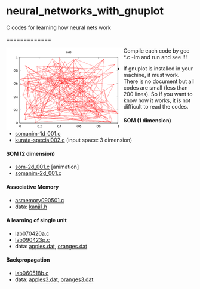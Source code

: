 # neural_networks_with_gnuplot
C codes for learning how neural nets work

=============

<img src="https://github.com/date333cs/neural_networks_with_gnuplot/blob/master/anim-som2d.gif" height="220px" align="left">

Compile each code by gcc *.c -lm and run and see !!! 
- If gnuplot is installed in your machine, it must work. 
There is no document but all codes are small (less than 200 lines).
So if you want to know how it works, it is not difficult to read the codes.


#### SOM (1 dimension)

- [somanim-1d_001.c](somanim-1d_001.c)
- [kurata-special002.c](kurata-special002.c) (input space: 3 dimension)

#### SOM (2 dimension)

- [som-2d_001.c](som-2d_001.c) [animation]
- [somanim-2d_001.c](somanim-2d_001.c)

#### Associative Memory

- [asmemory090501.c](asmemory090501.c)
- data: [kanji1.h](kanji1.h)

#### A learning of single unit

- [lab070420a.c](lab070420a.c)
- [lab090423p.c](lab090423p.c)
- data: [apples.dat](apples.dat), [oranges.dat](oranges.dat)

#### Backpropagation

- [lab060518b.c](lab060518b.c)
- data: [apples3.dat](apples3.dat), [oranges3.dat](oranges3.dat)